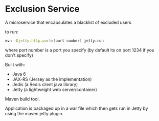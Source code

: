 # Exclusion Service

A microservice that encapsulates a blacklist of excluded users.

to run:

```bash
mvn -Djetty.http.port=[port number] jetty:run
```

where port number is a port you specify (by default its on port 1234 if you don't specify)

Built with:

- Java 6
- JAX-RS (Jersey as the implementation)
- Jedis (a Redis client java library)
- Jetty (a lightweight web server/container)

Maven build tool. 

Application is packaged up in a war file which then gets run in Jetty by using the maven jetty plugin.
